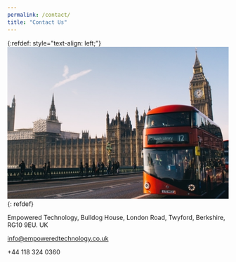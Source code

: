 ```yaml
---
permalink: /contact/
title: "Contact Us"
---
```

{:refdef: style="text-align: left;"}
![Empowered Technology London Bus](/assets/images/london_bus.jpg)
{: refdef}

Empowered Technology,
Bulldog House, 
London Road,
Twyford,
Berkshire,
RG10 9EU.
UK


<info@empoweredtechnology.co.uk>

+44 118 324 0360